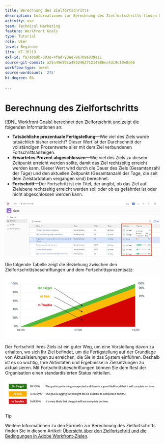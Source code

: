 ```yaml
---
title: Berechnung des Zielfortschritts
description: Informationen zur Berechnung des Zielfortschritts finden Sie unter [!DNL Workfront Goals].
activity: use
team: Technical Marketing
feature: Workfront Goals
type: Tutorial
role: User
level: Beginner
jira: KT-10119
exl-id: fa7aba9b-503e-4fad-93ee-9b709a839e11
source-git-commit: a25a49e59ca483246271214886ea4dc9c10e8d66
workflow-type: tm+mt
source-wordcount: '275'
ht-degree: 0%

---
```


# Berechnung des Zielfortschritts

[!DNL Workfront Goals] berechnet den Zielfortschritt und zeigt die folgenden Informationen an:

* **Tatsächliche prozentuale Fertigstellung**—Wie viel des Ziels wurde tatsächlich bisher erreicht? Dieser Wert ist der Durchschnitt der vollständigen Prozentwerte aller mit dem Ziel verbundenen Fortschrittsanzeigen.
* **Erwartetes Prozent abgeschlossen**—Wie viel des Ziels zu diesem Zeitpunkt erreicht werden sollte, damit das Ziel rechtzeitig erreicht werden kann. Dieser Wert wird durch die Dauer des Ziels (Gesamtanzahl der Tage) und den aktuellen Zeitpunkt (Gesamtanzahl der Tage, die seit dem Zielstartdatum vergangen sind) berechnet.
* **Fortschritt**—Der Fortschritt ist ein Titel, der angibt, ob das Ziel auf Zielebene rechtzeitig erreicht werden soll oder ob es gefährdet ist oder nicht abgeschlossen werden kann.

![Screenshot des Zielfortschritts in [!DNL Workfront Goals]](assets/13-workfront-goals-percent-complete.png)

Die folgende Tabelle zeigt die Beziehung zwischen den Zielfortschrittsbeschriftungen und dem Fortschrittsprozentsatz:

![Eine Grafik, die die Beziehung zwischen Zielfortschrittsbeschriftungen und Fortschrittsprozentsätzen veranschaulicht](assets/14-workfront-goals-progress-statuses.jpeg)

Der Fortschritt Ihres Ziels ist ein guter Weg, um eine Vorstellung davon zu erhalten, wo sich Ihr Ziel befindet, um die Fertigstellung auf der Grundlage von Aktualisierungen zu erreichen, die Sie in das System einführen. Deshalb ist es so wichtig, Ihre Aktivitäten und Ergebnisse in Zielsetzungen zu aktualisieren. Mit Fortschrittsbeschriftungen können Sie dem Rest der Organisation einen standardisierten Status mitteilen.

![Eine Grafik, die die verschiedenen Fortschrittsbeschriftungen in [!DNL Workfront Goals]](assets/15-workfront-goals-progress-bar-code.png)


>[!TIP]
>
>Weitere Informationen zu den Formeln zur Berechnung des Zielfortschritts finden Sie in diesem Artikel: [Übersicht über den Zielfortschritt und die Bedingungen in Adobe Workfront-Zielen](https://experienceleague.adobe.com/docs/workfront/using/adobe-workfront-goals/goal-management/calculate-goal-progress.html?lang=en#overview-of-goal-progress-and-threshold).

